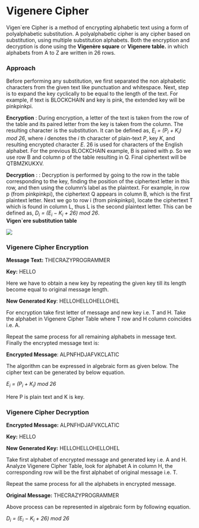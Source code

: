 # Vigenere Cipher

Vigen`ere Cipher is a method of encrypting alphabetic text using a form of polyalphabetic substitution. A
polyalphabetic cipher is any cipher based on substitution, using multiple substitution alphabets.  Both the encryption and decryption is done using the **Vigenère square** or **Vigenere table.**  in which alphabets from A to Z are written in 26 rows.

### Approach 

Before performing any substitution, we first separated the
non alphabetic characters from the given text like punctuation and whitespace. Next, step is to expand the key cyclically to be equal to the length of the text. For example, if
text is BLOCKCHAIN and key is pink, the extended key will be
pinkpinkpi.

**Encryption** :  During encryption, a letter of the text is taken from
the row of the table and its paired letter from the key is taken
from the column. The resulting character is the substitution.
It can be defined as, *E<sub>i</sub> = (P<sub>i</sub> + K<sub>i</sub>) mod 26*, where *i* denotes the *i*
th character of plain-text *P*, key *K*,
and resulting encrypted character *E*. 26 is used for characters of the English alphabet. For the previous
BLOCKCHAIN example, B is paired with p. So we use row B and column p of the table resulting in Q. Final
ciphertext will be QTBMZKUKXV.

**Decryption** : : Decryption is performed by going to the row in the table corresponding to the key, finding the
position of the ciphertext letter in this row, and then using the column’s label as the plaintext. For example, in
row p (from pinkpinkpi), the ciphertext Q appears in column B, which is the first plaintext letter. Next we go to
row i (from pinkpinkpi), locate the ciphertext T which is found in column L, thus L is the second plaintext
letter. This can be defined as, *D<sub>i</sub> = (E<sub>i</sub> − K<sub>i</sub> + 26) mod 26*.                              
                                                        **Vigen`ere substitution table**

![](https://media.springernature.com/lw785/springer-static/image/chp%3A10.1007%2F978-3-319-94818-8_5/MediaObjects/450852_1_En_5_Fig1_HTML.gif)

### Vigenere Cipher Encryption ###

**Message Text:**  THECRAZYPROGRAMMER

**Key:** HELLO

Here we have to obtain a new key by repeating the given key till its length become equal to original message length.

**New Generated Key**: HELLOHELLOHELLOHEL

For encryption take first letter of message and new key i.e. T and H. Take the alphabet in Vigenere Cipher Table where T row and H column coincides i.e. A.

Repeat the same process for all remaining alphabets in message text. Finally the encrypted message text is:

**Encrypted Message**: ALPNFHDJAFVKCLATIC

The algorithm can be expressed in algebraic form as given below. The cipher text can be generated by below equation.

*E<sub>i</sub> = (P<sub>i</sub> + K<sub>i</sub>) mod 26*

Here P is plain text and K is key.

### Vigenere Cipher Decryption ###

**Encrypted Message:** ALPNFHDJAFVKCLATIC

**Key:** HELLO

**New Generated Key:** HELLOHELLOHELLOHEL

Take first alphabet of encrypted message and generated key i.e. A and H. Analyze Vigenere Cipher Table, look for alphabet A in column H, the corresponding row will be the first alphabet of original message i.e. T.

Repeat the same process for all the alphabets in encrypted message.

**Original Message:** THECRAZYPROGRAMMER

Above process can be represented in algebraic form by following equation.

*D<sub>i</sub> = (E<sub>i</sub> − K<sub>i</sub> + 26) mod 26*